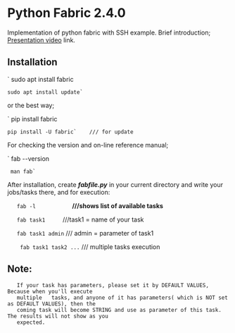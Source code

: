# Python Fabric 2.4.0
Implementation of python fabric with SSH example.
Brief introduction; [Presentation video](https://linxnerd.wordpress.com/2018/10/10/python-fabric-2.4.0/) link.

## Installation

`   sudo apt install fabric

    sudo apt install update`

or the best way;

`   pip install fabric

    pip install -U fabric`    /// for update

For checking the version and on-line reference manual;

`    fab --version

     man fab`

After installation, create ***fabfile.py*** in your current directory and write your jobs/tasks there, and for execution:

`    fab -l            `      __///shows list of available tasks__

`    fab task1      `         ///task1 = name of your task

`    fab task1 admin `        /// admin = parameter of task1

`    fab task1 task2 ...`     /// multiple tasks execution


## Note:
       If your task has parameters, please set it by DEFAULT VALUES, Because when you'll execute
       multiple   tasks, and anyone of it has parameters( which is NOT set as DEFAULT VALUES), then the
       coming task will become STRING and use as parameter of this task. The results will not show as you
       expected.
